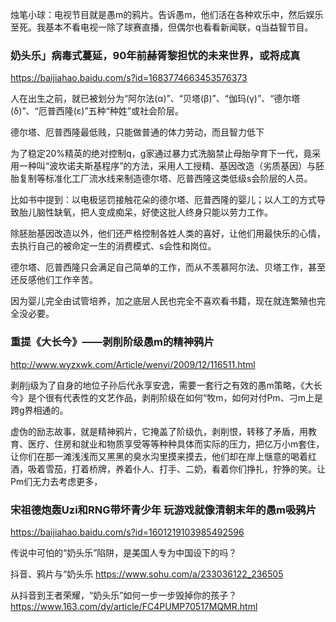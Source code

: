 烛笔小球：电视节目就是愚m的鸦片。告诉愚m，他们活在各种欢乐中，然后娱乐至死。我基本不看电视一除了球赛直播，但偶尔也看看新闻联，q当益智节目。

### 奶头乐」病毒式蔓延，90年前赫胥黎担忧的未来世界，或将成真
https://baijiahao.baidu.com/s?id=1683774663453576373

人在出生之前，就已被划分为“阿尔法(α)”、“贝塔(β)”、“伽玛(γ)”、“德尔塔(δ)”、“厄普西隆(ε)”五种“种姓”或社会阶层。

德尔塔、厄普西隆最低贱，只能做普通的体力劳动，而且智力低下

为了稳定20%精英的绝对控制q，g家通过暴力式洗脑禁止母胎孕育下一代，竟采用一种叫“波坎诺夫斯基程序”的方法，采用人工授精、基因改造（劣质基因）与胚胎复制等标准化工厂流水线来制造德尔塔、厄普西隆这类低级s会阶层的人员。

比如书中提到：以电极惩罚接触花朵的德尔塔、厄普西隆的婴儿；以人工的方式导致胎儿脑性缺氧，把人变成痴呆，好使这批人终身只能以劳力工作。

除胚胎基因改造以外，他们还严格控制各姓人类的喜好，让他们用最快乐的心情，去执行自己的被命定一生的消费模式、s会性和岗位。

德尔塔、厄普西隆只会满足自己简单的工作，而从不羡慕阿尔法、贝塔工作，甚至还反感他们工作辛苦。

因为婴儿完全由试管培养，加之底层人民也完全不喜欢看书籍，现在就连繁殖也完全没必要。

### 重提《大长今》——剥削阶级愚m的精神鸦片
http://www.wyzxwk.com/Article/wenyi/2009/12/116511.html

剥削j级为了自身的地位子孙后代永享安逸，需要一套行之有效的愚m策略，《大长今》是个很有代表性的文艺作品，剥削阶级在如何“牧m，如何对付Pm、刁m上是跨g界相通的。

虚伪的励志故事，就是精神鸦片，它掩盖了阶级仇，剥削恨，转移了矛盾，用教育、医疗、住房和就业和物质享受等等种种具体而实际的压力，把亿万小m套住，让你们在那一滩浅浅而又黑黑的臭水沟里摸来摸去，他们却在岸上惬意的喝着红酒，吸着雪茄，打着桥牌，养着仆人、打手、二奶，看着你们挣扎，狞狰的笑。让Pm们无力去考虑更多，

### 宋祖德炮轰Uzi和RNG带坏青少年 玩游戏就像清朝末年的愚m吸鸦片
https://baijiahao.baidu.com/s?id=1601219103985492596

传说中可怕的“奶头乐”陷阱，是美国人专为中国设下的吗？

抖音、鸦片与“奶头乐
https://www.sohu.com/a/233036122_236505

从抖音到王者荣耀，“奶头乐”如何一步一步毁掉你的孩子？
https://www.163.com/dy/article/FC4PUMP70517MQMR.html
